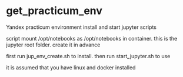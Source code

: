 # get_practicum_env
Yandex practicum environment install and start jupyter scripts

script mount /opt/notebooks as /opt/notebooks in container.
this is the jupyter root folder.
create it in advance

first run jup_env_create.sh to install.
then run start_jupyter.sh to use

it is assumed that you have linux and docker installed
